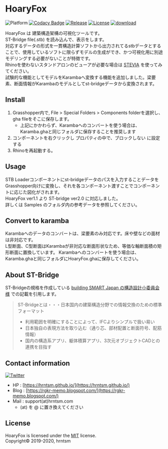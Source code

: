 # HoaryFox

![Platform](https://img.shields.io/badge/platform-Rhino6%20%7C%20Grasshopper-orange)
[![Codacy Badge](https://app.codacy.com/project/badge/Grade/c0a462728dce4983802d447ed67d3e7c)](https://www.codacy.com/gh/hrntsm/HoaryFox/dashboard?utm_source=github.com&amp;utm_medium=referral&amp;utm_content=hrntsm/HoaryFox&amp;utm_campaign=Badge_Grade)
[![Release](https://img.shields.io/github/v/release/hrntsm/HoaryFox)](https://github.com/hrntsm/HoaryFox/releases)
[![License](https://img.shields.io/github/license/hrntsm/HoaryFox)](https://github.com/hrntsm/HoaryFox/blob/master/LICENSE)
[![download](https://img.shields.io/badge/download-Food4Rhino-lightgrey)](https://www.food4rhino.com/app/hoaryfox)

HoaryFox は 建築構造架構の可視化ツールです。  
ST-Bridge file(.stb) を読み込んで、表示をします。  
対応するデータの形式を一貫構造計算ソフトから出力されてるstbデータとすることで、使用しているソフトに限らずモデルの生成ができ、かつ可視化用に別途モデリングする必要がないことが特徴です。  
Rhinoを使わないスタンドアロンのビューアが必要な場合は [STEVIA](https://github.com/hrntsm/STEVIA-Stb2U/wiki) を使ってみてください。  
試験的な機能としてモデルをKarambaへ変換する機能を追加しました。梁要素、断面情報がKarambaのモデルとしてst-bridgeデータから変換されます。

## Install

1. Grasshopper内で, File > Special Folders > Components folderを選択し、gha fileをそこに保存します。
   + 上記にかかわらず、Karambaへのコンバートを使う場合は、Karamba.ghaと同じフォルダに保存することを推奨します
2. コンポーネントを右クリックし プロパティの中で、ブロックしない に設定する
3. Rhinoを再起動する。

## Usage

STB Loaderコンポーネントにst-bridgeデータのパスを入力することデータをGrasshopper向けに変換し、それを各コンポーネント渡すことでコンポーネントに応じた図化がされます。  
HoaryFox ver1.1 より ST-bridge ver2.0 に対応しました。  
詳しくは Samples のフォルダ内の参考データを参照してください。

## Convert to karamba

Karambaへのデータのコンバートは、梁要素のみ対応です。床や壁などの面材は非対応です。  
L型断面、C型断面はKarambaが非対応な断面形状なため、等価な軸断面積の矩形断面に置換しています。
Karambaへのコンバートを使う場合は、Karamba.ghaと同じフォルダにHoaryFox.ghaに保存してください。

## About ST-Bridge

ST-Bridgeの規格を作成している [building SMART Japan の構造設計小委員会様](https://www.building-smart.or.jp/meeting/buildall/structural-design/) での記載を引用します。

> ST-Bridgeとは・・・日本国内の建築構造分野での情報交換のための標準フォーマット
>
> + 利用範囲を明確にすることによって、IFCよりシンプルで扱い易い
> + 日本独自の表現方法を取り込む（通り芯、部材配置と断面符号、配筋情報）
> + 国内の構造系アプリ、躯体積算アプリ、3次元オブジェクトCADとの連携を目指す


## Contact information

[![Twitter](https://img.shields.io/twitter/follow/hiron_rgkr?style=social)](https://twitter.com/hiron_rgkr)
+ HP : [https://hrntsm.github.io/](https://hrntsm.github.io/)
+ Blog : [https://rgkr-memo.blogspot.com/](https://rgkr-memo.blogspot.com/)
+ Mail : support(at)hrntsm.com
  + (at) を @ に置き換えてください
  
## License

HoaryFox is licensed under the [MIT](https://github.com/hrntsm/HoaryFox/blob/master/LICENSE) license.  
Copyright© 2019-2020, hrntsm
